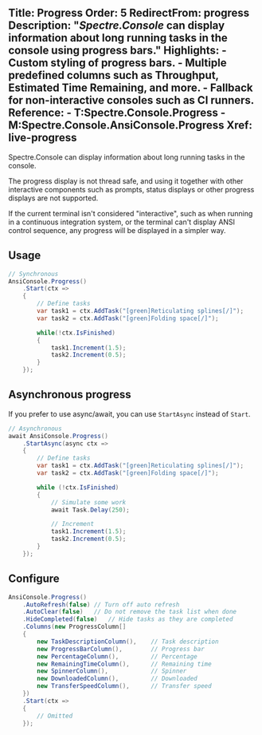 Title: Progress
Order: 5
RedirectFrom: progress
Description: "*Spectre.Console* can display information about long running tasks in the console using progress bars."
Highlights:
    - Custom styling of progress bars.
    - Multiple predefined columns such as Throughput, Estimated Time Remaining, and more.
    - Fallback for non-interactive consoles such as CI runners.
Reference: 
    - T:Spectre.Console.Progress
    - M:Spectre.Console.AnsiConsole.Progress
Xref: live-progress
---

Spectre.Console can display information about long running tasks in the console. 

<?# AsciiCast cast="progress" /?>

<?# Alert ?>
  The progress display is not 
  thread safe, and using it together with other interactive components such as 
  prompts, status displays or other progress displays are not supported.
<?#/ Alert ?>

If the current terminal isn't considered "interactive", such as when running 
in a continuous integration system, or the terminal can't display 
ANSI control sequence, any progress will be displayed in a simpler way.

<?# AsciiCast cast="progress" profile="non-interactive" /?>

## Usage

```csharp
// Synchronous
AnsiConsole.Progress()
    .Start(ctx => 
    {
        // Define tasks
        var task1 = ctx.AddTask("[green]Reticulating splines[/]");
        var task2 = ctx.AddTask("[green]Folding space[/]");

        while(!ctx.IsFinished) 
        {
            task1.Increment(1.5);
            task2.Increment(0.5);
        }
    });
```

## Asynchronous progress

If you prefer to use async/await, you can use `StartAsync` instead of `Start`.

```csharp
// Asynchronous
await AnsiConsole.Progress()
    .StartAsync(async ctx =>
    {
        // Define tasks
        var task1 = ctx.AddTask("[green]Reticulating splines[/]");
        var task2 = ctx.AddTask("[green]Folding space[/]");

        while (!ctx.IsFinished)
        {
            // Simulate some work
            await Task.Delay(250);

            // Increment
            task1.Increment(1.5);
            task2.Increment(0.5);
        }
    });
```

## Configure

```csharp
AnsiConsole.Progress()
    .AutoRefresh(false) // Turn off auto refresh
    .AutoClear(false)   // Do not remove the task list when done
    .HideCompleted(false)   // Hide tasks as they are completed
    .Columns(new ProgressColumn[] 
    {
        new TaskDescriptionColumn(),    // Task description
        new ProgressBarColumn(),        // Progress bar
        new PercentageColumn(),         // Percentage
        new RemainingTimeColumn(),      // Remaining time
        new SpinnerColumn(),            // Spinner
        new DownloadedColumn(),         // Downloaded
        new TransferSpeedColumn(),      // Transfer speed
    })
    .Start(ctx =>
    {
        // Omitted
    });
```
